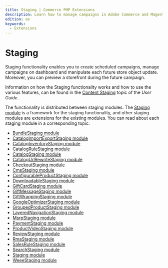 ```yaml
---
title: Staging | Commerce PHP Extensions
description: Learn how to manage campaigns in Adobe Commerce and Magento Open Source using the staging module.
edition: ee
keywords:
  - Extensions
---
```


# Staging

Staging functionality enables you to create scheduled campaigns, manage campaigns on dashboard and manipulate each future store object update. Moreover, you can preview a storefront during the future campaign.

<InlineAlert variant="success" slots="text"/>

Information on how the Staging functionality works and how to use the various features, can be found in the [Content Staging](https://experienceleague.adobe.com/en/docs/commerce-admin/content-design/staging/content-staging) topic of the _User Guide_.

The functionality is distributed between staging modules. The [Staging module](/module-reference/module-staging/) is a framework for the staging functionality, and other staging modules are extensions for the existing modules. You can read about each staging module in a corresponding topic:

-  [BundleStaging module](/module-reference/module-bundle-staging/)
-  [CatalogImportExportStaging module](/module-reference/module-catalog-import-export-staging/)
-  [CatalogInventoryStaging module](/module-reference/module-catalog-inventory-staging/)
-  [CatalogRuleStaging module](/module-reference/module-catalog-rule-staging/)
-  [CatalogStaging module](/module-reference/module-catalog-staging/)
-  [CatalogUrlRewriteStaging module](/module-reference/module-catalog-url-rewrite-staging/)
-  [CheckoutStaging module](/module-reference/module-checkout-staging/)
-  [CmsStaging module](/module-reference/module-cms-staging/)
-  [ConfigurableProductStaging module](/module-reference/module-configurable-product-staging/)
-  [DownloadableStaging module](/module-reference/module-downloadable-staging/)
-  [GiftCardStaging module](/module-reference/module-gift-card-staging/)
-  [GiftMessageStaging module](/module-reference/module-gift-message-staging/)
-  [GiftWrappingStaging module](/module-reference/module-gift-wrapping-staging/)
-  [GoogleOptimizerStaging module](/module-reference/module-google-optimizer-staging/)
-  [GroupedProductStaging module](/module-reference/module-grouped-product-staging/)
-  [LayeredNavigationStaging module](/module-reference/module-layered-navigation-staging/)
-  [MsrpStaging module](/module-reference/module-msrp-staging/)
-  [PaymentStaging module](/module-reference/module-payment-staging/)
-  [ProductVideoStaging module](/module-reference/module-product-video-staging/)
-  [ReviewStaging module](/module-reference/module-review-staging/)
-  [RmaStaging module](/module-reference/module-rma-staging/)
-  [SalesRuleStaging module](/module-reference/module-sales-rule-staging/)
-  [SearchStaging module](/module-reference/module-search-staging/)
-  [Staging module](/module-reference/module-staging/)
-  [WeeeStaging module](/module-reference/module-weee-staging/)
